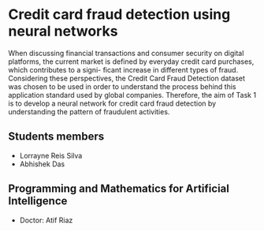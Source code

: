 # Credit card fraud detection using neural networks

When discussing financial transactions and consumer security on digital platforms, the current market is defined by everyday credit card purchases, which contributes to a signi- ficant increase in different types of fraud. Considering these perspectives, the Credit Card Fraud Detection dataset was chosen to be used in order to understand the process behind this application standard used by global companies. Therefore, the aim of Task 1 is to develop a neural network for credit card fraud detection by understanding the pattern of fraudulent activities.

## Students members 

* Lorrayne Reis Silva
* Abhishek  Das 



## Programming and Mathematics for Artificial Intelligence
* Doctor: Atif Riaz

